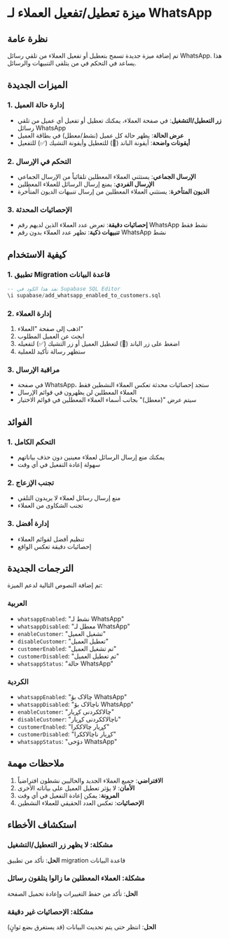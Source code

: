 # ميزة تعطيل/تفعيل العملاء لـ WhatsApp

## نظرة عامة
تم إضافة ميزة جديدة تسمح بتعطيل أو تفعيل العملاء من تلقي رسائل WhatsApp. هذا يساعد في التحكم في من يتلقى التنبيهات والرسائل.

## الميزات الجديدة

### 1. إدارة حالة العميل
- **زر التعطيل/التشغيل**: في صفحة العملاء، يمكنك تعطيل أو تفعيل أي عميل من تلقي رسائل WhatsApp
- **عرض الحالة**: يظهر حالة كل عميل (نشط/معطل) في بطاقة العميل
- **أيقونات واضحة**: أيقونة الباند (🚫) للتعطيل وأيقونة التشيك (✅) للتفعيل

### 2. التحكم في الإرسال
- **الإرسال الجماعي**: يستثني العملاء المعطلين تلقائياً من الإرسال الجماعي
- **الإرسال الفردي**: يمنع إرسال الرسائل للعملاء المعطلين
- **الديون المتأخرة**: يستثني العملاء المعطلين من إرسال تنبيهات الديون المتأخرة

### 3. الإحصائيات المحدثة
- **إحصائيات دقيقة**: تعرض عدد العملاء الذين لديهم رقم WhatsApp نشط فقط
- **تنبيهات ذكية**: تظهر عدد العملاء بدون رقم WhatsApp نشط

## كيفية الاستخدام

### 1. تطبيق Migration قاعدة البيانات
```sql
-- نفذ هذا الكود في Supabase SQL Editor
\i supabase/add_whatsapp_enabled_to_customers.sql
```

### 2. إدارة العملاء
1. اذهب إلى صفحة "العملاء"
2. ابحث عن العميل المطلوب
3. اضغط على زر الباند (🚫) لتعطيل العميل أو زر التشيك (✅) لتفعيله
4. ستظهر رسالة تأكيد للعملية

### 3. مراقبة الإرسال
- في صفحة WhatsApp، ستجد إحصائيات محدثة تعكس العملاء النشطين فقط
- العملاء المعطلين لن يظهرون في قوائم الإرسال
- سيتم عرض "(معطل)" بجانب أسماء العملاء المعطلين في قوائم الاختيار

## الفوائد

### 1. التحكم الكامل
- يمكنك منع إرسال الرسائل لعملاء معينين دون حذف بياناتهم
- سهولة إعادة التفعيل في أي وقت

### 2. تجنب الإزعاج
- منع إرسال رسائل لعملاء لا يريدون التلقي
- تجنب الشكاوى من العملاء

### 3. إدارة أفضل
- تنظيم أفضل لقوائم العملاء
- إحصائيات دقيقة تعكس الواقع

## الترجمات الجديدة

تم إضافة النصوص التالية لدعم الميزة:

### العربية
- `whatsappEnabled`: "نشط لـ WhatsApp"
- `whatsappDisabled`: "معطل لـ WhatsApp"
- `enableCustomer`: "تشغيل العميل"
- `disableCustomer`: "تعطيل العميل"
- `customerEnabled`: "تم تشغيل العميل"
- `customerDisabled`: "تم تعطيل العميل"
- `whatsappStatus`: "حالة WhatsApp"

### الكردية
- `whatsappEnabled`: "چالاک بۆ WhatsApp"
- `whatsappDisabled`: "ناچالاک بۆ WhatsApp"
- `enableCustomer`: "چالاککردنی کڕیار"
- `disableCustomer`: "ناچالاککردنی کڕیار"
- `customerEnabled`: "کڕیار چالاککرا"
- `customerDisabled`: "کڕیار ناچالاککرا"
- `whatsappStatus`: "دۆخی WhatsApp"

## ملاحظات مهمة

1. **الافتراضي**: جميع العملاء الجديد والحاليين نشطون افتراضياً
2. **الأمان**: لا يؤثر تعطيل العميل على بياناته الأخرى
3. **المرونة**: يمكن إعادة التفعيل في أي وقت
4. **الإحصائيات**: تعكس العدد الحقيقي للعملاء النشطين

## استكشاف الأخطاء

### مشكلة: لا يظهر زر التعطيل/التشغيل
**الحل**: تأكد من تطبيق migration قاعدة البيانات

### مشكلة: العملاء المعطلين ما زالوا يتلقون رسائل
**الحل**: تأكد من حفظ التغييرات وإعادة تحميل الصفحة

### مشكلة: الإحصائيات غير دقيقة
**الحل**: انتظر حتى يتم تحديث البيانات (قد يستغرق بضع ثوانٍ)
